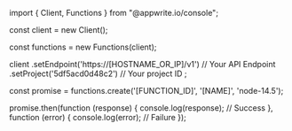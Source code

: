 import { Client, Functions } from "@appwrite.io/console";

const client = new Client();

const functions = new Functions(client);

client
    .setEndpoint('https://[HOSTNAME_OR_IP]/v1') // Your API Endpoint
    .setProject('5df5acd0d48c2') // Your project ID
;

const promise = functions.create('[FUNCTION_ID]', '[NAME]', 'node-14.5');

promise.then(function (response) {
    console.log(response); // Success
}, function (error) {
    console.log(error); // Failure
});